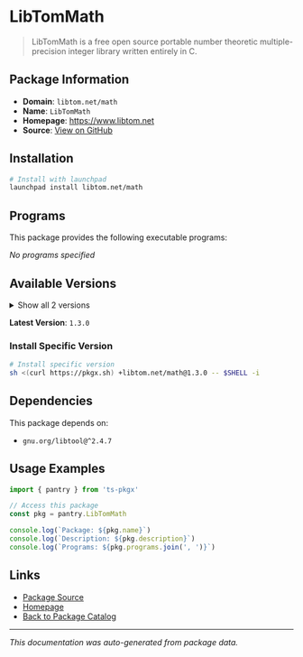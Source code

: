 # LibTomMath

> LibTomMath is a free open source portable number theoretic multiple-precision integer library written entirely in C.

## Package Information

- **Domain**: `libtom.net/math`
- **Name**: `LibTomMath`
- **Homepage**: https://www.libtom.net
- **Source**: [View on GitHub](https://github.com/pkgxdev/pantry/tree/main/projects/libtom.net/math/package.yml)

## Installation

```bash
# Install with launchpad
launchpad install libtom.net/math
```

## Programs

This package provides the following executable programs:

*No programs specified*

## Available Versions

<details>
<summary>Show all 2 versions</summary>

- `1.3.0`, `1.2.1`

</details>

**Latest Version**: `1.3.0`

### Install Specific Version

```bash
# Install specific version
sh <(curl https://pkgx.sh) +libtom.net/math@1.3.0 -- $SHELL -i
```

## Dependencies

This package depends on:

- `gnu.org/libtool@^2.4.7`

## Usage Examples

```typescript
import { pantry } from 'ts-pkgx'

// Access this package
const pkg = pantry.LibTomMath

console.log(`Package: ${pkg.name}`)
console.log(`Description: ${pkg.description}`)
console.log(`Programs: ${pkg.programs.join(', ')}`)
```

## Links

- [Package Source](https://github.com/pkgxdev/pantry/tree/main/projects/libtom.net/math/package.yml)
- [Homepage](https://www.libtom.net)
- [Back to Package Catalog](../../../package-catalog.md)

---

*This documentation was auto-generated from package data.*
